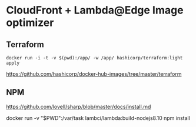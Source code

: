 # CloudFront + Lambda@Edge Image optimizer

## Terraform
`docker run -i -t -v $(pwd):/app/ -w /app/ hashicorp/terraform:light apply`

https://github.com/hashicorp/docker-hub-images/tree/master/terraform  

## NPM
https://github.com/lovell/sharp/blob/master/docs/install.md

docker run -v "$PWD":/var/task lambci/lambda:build-nodejs8.10 npm install
